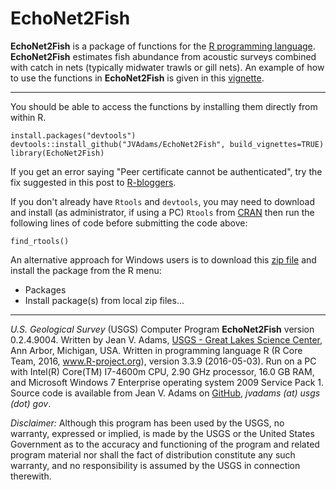 EchoNet2Fish
============

**EchoNet2Fish** is a package of functions for the [R programming language](http://www.r-project.org/).  **EchoNet2Fish** estimates fish abundance from acoustic surveys combined with catch in nets (typically midwater trawls or gill nets).
An example of how to use the functions in **EchoNet2Fish** is given in this [vignette](https://rawgit.com/JVAdams/EchoNet2Fish/master/vignettes/Intro.html).

- - -

You should be able to access the functions by installing them directly from within R.

    install.packages("devtools")
    devtools::install_github("JVAdams/EchoNet2Fish", build_vignettes=TRUE)
    library(EchoNet2Fish)

If you get an error saying "Peer certificate cannot be authenticated", try the fix suggested in this post to [R-bloggers](https://www.r-bloggers.com/fixing-peer-certificate-cannot-be-authenticated/).

If you don't already have `Rtools` and `devtools`, you may need to download and install (as administrator, if using a PC) `Rtools` from [CRAN](http://cran.r-project.org/bin/windows/Rtools/) then run the following lines of code before submitting the code above:

    find_rtools()

An alternative approach for Windows users is to download this [zip file](https://github.com/JVAdams/EchoNet2Fish/archive/master.zip) and install the package from the R menu:
- Packages
- Install package(s) from local zip files...
	
- - -

_U.S. Geological Survey_ (USGS) Computer Program **EchoNet2Fish** version 0.2.4.9004. 
Written by Jean V. Adams, [USGS - Great Lakes Science Center](http://www.glsc.usgs.gov/), Ann Arbor, Michigan, USA. 
Written in programming language R (R Core Team, 2016, www.R-project.org), version 3.3.9 (2016-05-03). 
Run on a PC with Intel(R) Core(TM) I7-4600m CPU, 2.90 GHz processor, 16.0 GB RAM, and Microsoft Windows 7 Enterprise operating system 2009 Service Pack 1. 
Source code is available from Jean V. Adams on [GitHub](https://github.com/JVAdams/EchoNet2Fish), _jvadams (at) usgs (dot) gov_.

_Disclaimer:_ Although this program has been used by the USGS, no warranty, expressed or implied, is made by the USGS or the United States Government as to the accuracy and functioning of the program and related program material nor shall the fact of distribution constitute any such warranty, and no responsibility is assumed by the USGS in connection therewith.
